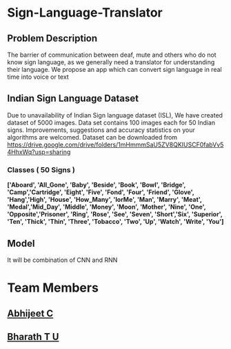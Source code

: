 # Sign-Language-Translator

## Problem Description
The barrier of communication between deaf, mute and others who do not know sign language, as we generally need a translator for understanding their language.
We propose an app which can convert sign language in real time into voice or text

## Indian Sign Language Dataset
Due to unavailability of Indian Sign language dataset (ISL), We have created dataset of 5000 images. Data set contains 100 images each for 50 Indian signs. Improvements, suggestions and accuracy statistics on your algorithms are welcomed. Dataset can be downloaded from
https://drive.google.com/drive/folders/1mHmmmSaU5ZV8QKIUSCF0fabVv54HhxWq?usp=sharing

### Classes ( 50 Signs )
**['Aboard', 'All_Gone', 'Baby', 'Beside', 'Book', 'Bowl', 'Bridge', 
'Camp','Cartridge', 'Eight', 'Five', 'Fond', 'Four', 
'Friend', 'Glove', 'Hang','High', 'House', 'How_Many',
 'IorMe', 'Man', 'Marry', 'Meat', 'Medal','Mid_Day', 'Middle',
 'Money', 'Moon', 'Mother', 'Nine', 'One', 'Opposite','Prisoner', 
'Ring', 'Rose', 'See', 'Seven', 'Short','Six', 'Superior',
 'Ten', 'Thick', 'Thin', 'Three', 'Tobacco', 'Two', 'Up', 'Watch', 'Write', 'You']**


## Model 
It will be combination of CNN and RNN

# Team Members
## [Abhijeet C](https://github.com/abhijeet1999)
## [Bharath T U](https://github.com/5hade5layer)
